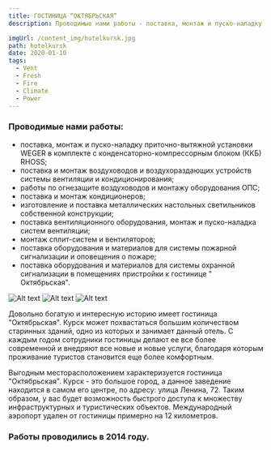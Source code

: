 ```yaml
---
title: ГОСТИНИЦА “ОКТЯБРЬСКАЯ”
description: Проводимые нами работы - поставка, монтаж и пуско-наладку приточно-вытяжной установки WEGER в комплекте с конденсаторно-компрессорным блоком (ККБ) RHOSS; поставка и монтаж воздуховодов и воздухораздающих устройств системы вентиляции и кондиционирования; работы по огнезащите воздуховодов и монтажу оборудования ОПС; поставка и монтаж кондиционеров; изготовление и поставка металлических настольных светильников собственной конструкции; поставка вентиляционного оборудования, монтаж и пуско-наладка систем вентиляции; монтаж сплит-систем и вентиляторов; поставка оборудования и материалов для системы пожарной сигнализации и оповещения о пожаре; поставка оборудования и материалов для системы охранной сигнализации в помещениях пристройки к гостинице " Октябрьская".

imgUrl: /content_img/hotelkursk.jpg
path: hotelkursk
date: 2020-01-10
tags:
  - Vent
  - Fresh
  - Fire
  - Сlimate
  - Power
---
```


### Проводимые нами работы:
- поставка, монтаж и пуско-наладку приточно-вытяжной установки WEGER в комплекте с конденсаторно-компрессорным блоком (ККБ) RHOSS; 	 	
- поставка и монтаж воздуховодов и воздухораздающих устройств системы вентиляции и кондиционирования; 	 	 	
- работы по огнезащите воздуховодов и монтажу оборудования ОПС;  	
- поставка и монтаж кондиционеров; 	 	 	 	 	
- изготовление и поставка металлических настольных светильников собственной конструкции; 	 	 	 	 	
- поставка вентиляционного оборудования, монтаж и пуско-наладка систем вентиляции; 	 	 	  	 	 	 	 	
- монтаж сплит-систем и вентиляторов; 	 	 	 	 	
- поставка оборудования и материалов для системы пожарной сигнализации и оповещения о пожаре; 	 	 	 	
- поставка оборудования и материалов для системы охранной сигнализации в помещениях пристройки к гостинице " Октябрьская".

![Alt text](/content_img/hotelkursk_1.jpg)
![Alt text](/content_img/hotelkursk_2.jpg)
![Alt text](/content_img/hotelkursk_3.jpg)

Довольно богатую и интересную историю имеет гостиница "Октябрьская". Курск может похвастаться большим количеством старинных зданий, одно из которых и занимает данный отель. С каждым годом сотрудники гостиницы делают ее все более современной и внедряют все новые и новые услуги, благодаря которым проживание туристов становится еще более комфортным.

Выгодным месторасположением характеризуется гостиница "Октябрьская". Курск - это большое город, а данное заведение находится в самом его центре, по адресу: улица Ленина, 72. Таким образом, у вас будет возможность быстрого доступа к множеству инфраструктурных и туристических объектов. Международный аэропорт удален от гостиницы примерно на 12 километров. 


### Работы проводились в 2014 году.